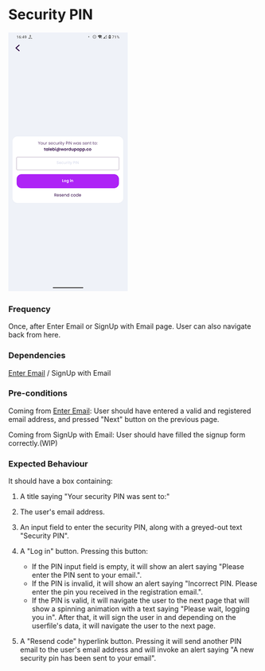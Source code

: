 # Security PIN

![SecurityPIN](../_media/Onboarding/SecurityPIN.png)

### Frequency

Once, after Enter Email or SignUp with Email page. User can also navigate back from here.

### Dependencies

[Enter Email](docs/onboarding/EnterEmail.md) / SignUp with Email 

### Pre-conditions

Coming from [Enter Email](docs/onboarding/EnterEmail.md):
User should have entered a valid and registered email address, and pressed "Next" button on the previous page.

Coming from SignUp with Email:
User should have filled the signup form correctly.(WIP)

### Expected Behaviour

It should have a box containing:
1. A title saying "Your security PIN was sent to:"

2. The user's email address.

3. An input field to enter the security PIN, along with a greyed-out text "Security PIN".

4. A "Log in" button. Pressing this button:
   - If the PIN input field is empty, it will show an alert saying "Please enter the PIN sent to your email.".
   - If the PIN is invalid, it will show an alert saying "Incorrect PIN. Please enter the pin you received in the registration email.".
   - If the PIN is valid, it will navigate the user to the next page that will show a spinning animation with a text saying "Please wait, logging you in". After that, it will sign the user in and depending on the userfile's data, it will navigate the user to the next page.

5. A "Resend code" hyperlink button. Pressing it will send another PIN email to the user's email address and will invoke an alert saying "A new security pin has been sent to your email".

